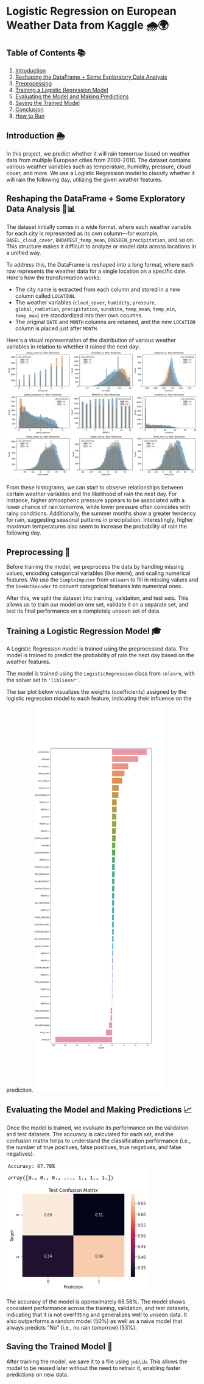 # Logistic Regression on European Weather Data from Kaggle 🌧️🌍

## Table of Contents 📚
1. [Introduction](#introduction)
2. [Reshaping the DataFrame + Some Exploratory Data Analysis](#reshaping-the-dataframe--some-exploratory-data-analysis)
3. [Preprocessing](#preprocessing)
4. [Training a Logistic Regression Model](#training-a-logistic-regression-model)
5. [Evaluating the Model and Making Predictions](#evaluating-the-model-and-making-predictions)
6. [Saving the Trained Model](#saving-the-trained-model)
7. [Conclusion](#conclusion)
8. [How to Run](#how-to-run)

## Introduction 🌦️
In this project, we predict whether it will rain tomorrow based on weather data from multiple European cities from 2000-2010. The dataset contains various weather variables such as temperature, humidity, pressure, cloud cover, and more. We use a Logistic Regression model to classify whether it will rain the following day, utilizing the given weather features.

## Reshaping the DataFrame + Some Exploratory Data Analysis 🔄📊
The dataset initially comes in a wide format, where each weather variable for each city is represented as its own column—for example, `BASEL_cloud_cover`, `BUDAPEST_temp_mean`, `DRESDEN_precipitation`, and so on. This structure makes it difficult to analyze or model data across locations in a unified way.

To address this, the DataFrame is reshaped into a long format, where each row represents the weather data for a single location on a specific date. Here's how the transformation works:

- The city name is extracted from each column and stored in a new column called `LOCATION`.
- The weather variables (`cloud_cover`, `humidity`, `pressure`, `global_radiation`, `precipitation`, `sunshine`, `temp_mean`, `temp_min`, `temp_max`) are standardized into their own columns.
- The original `DATE` and `MONTH` columns are retained, and the new `LOCATION` column is placed just after `MONTH`.

Here's a visual representation of the distribution of various weather variables in relation to whether it rained the next day:
![Weather Distribution](weather_distribution.png)

From these histograms, we can start to observe relationships between certain weather variables and the likelihood of rain the next day. For instance, higher atmospheric pressure appears to be associated with a lower chance of rain tomorrow, while lower pressure often coincides with rainy conditions. Additionally, the summer months show a greater tendency for rain, suggesting seasonal patterns in precipitation. Interestingly, higher maximum temperatures also seem to increase the probability of rain the following day.

## Preprocessing 🧹
Before training the model, we preprocess the data by handling missing values, encoding categorical variables (like `MONTH`), and scaling numerical features. We use the `SimpleImputer` from `sklearn` to fill in missing values and the `OneHotEncoder` to convert categorical features into numerical ones.

After this, we split the dataset into training, validation, and test sets. This allows us to train our model on one set, validate it on a separate set, and test its final performance on a completely unseen set of data.

## Training a Logistic Regression Model 🎓
A Logistic Regression model is trained using the preprocessed data. The model is trained to predict the probability of rain the next day based on the weather features.

The model is trained using the `LogisticRegression` class from `sklearn`, with the solver set to `'liblinear'`. 

The bar plot below visualizes the weights (coefficients) assigned by the logistic regression model to each feature, indicating their influence on the prediction.
![Model weights](model_weights.png)

## Evaluating the Model and Making Predictions 📈
Once the model is trained, we evaluate its performance on the validation and test datasets. The accuracy is calculated for each set, and the confusion matrix helps to understand the classification performance (i.e., the number of true positives, false positives, true negatives, and false negatives).

![Test Confusion Matrix](test_confusion_matrix.png)

The accuracy of the model is approximately 68.58%. The model shows consistent performance across the training, validation, and test datasets, indicating that it is not overfitting and generalizes well to unseen data. It also outperforms a random model (50%) as well as a naive model that always predicts "No" (i.e., no rain tomorrow) (53%).

## Saving the Trained Model 💾
After training the model, we save it to a file using `joblib`. This allows the model to be reused later without the need to retrain it, enabling faster predictions on new data.

